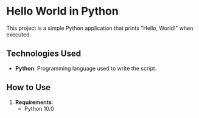 # Hello World in Python

This project is a simple Python application that prints "Hello, World!" when executed. 

## Technologies Used

- **Python**: Programming language used to write the script.

## How to Use

1. **Requirements**:
   - Python 10.0